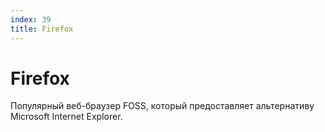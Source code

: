 ```yaml
---
index: 39
title: Firefox
---
```

# Firefox

Популярный веб-браузер FOSS, который предоставляет альтернативу Microsoft Internet Explorer.